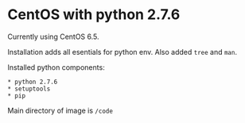 # CentOS with python 2.7.6

Currently using CentOS 6.5.

Installation adds all esentials for python env.
Also added `tree` and `man`.

Installed python components:

	* python 2.7.6
	* setuptools
	* pip

Main directory of image is `/code`